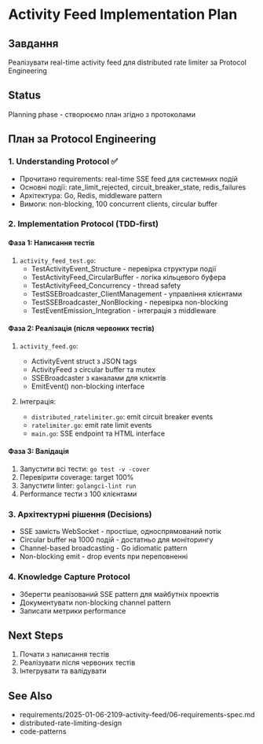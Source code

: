 # Activity Feed Implementation Plan

## Завдання
Реалізувати real-time activity feed для distributed rate limiter за Protocol Engineering

## Status
Planning phase - створюємо план згідно з протоколами

## План за Protocol Engineering

### 1. Understanding Protocol ✅
- Прочитано requirements: real-time SSE feed для системних подій
- Основні події: rate_limit_rejected, circuit_breaker_state, redis_failures
- Архітектура: Go, Redis, middleware pattern
- Вимоги: non-blocking, 100 concurrent clients, circular buffer

### 2. Implementation Protocol (TDD-first)

#### Фаза 1: Написання тестів
1. `activity_feed_test.go`:
   - TestActivityEvent_Structure - перевірка структури події
   - TestActivityFeed_CircularBuffer - логіка кільцевого буфера
   - TestActivityFeed_Concurrency - thread safety
   - TestSSEBroadcaster_ClientManagement - управління клієнтами
   - TestSSEBroadcaster_NonBlocking - перевірка non-blocking
   - TestEventEmission_Integration - інтеграція з middleware

#### Фаза 2: Реалізація (після червоних тестів)
1. `activity_feed.go`:
   - ActivityEvent struct з JSON tags
   - ActivityFeed з circular buffer та mutex
   - SSEBroadcaster з каналами для клієнтів
   - EmitEvent() non-blocking interface

2. Інтеграція:
   - `distributed_ratelimiter.go`: emit circuit breaker events
   - `ratelimiter.go`: emit rate limit events
   - `main.go`: SSE endpoint та HTML interface

#### Фаза 3: Валідація
1. Запустити всі тести: `go test -v -cover`
2. Перевірити coverage: target 100%
3. Запустити linter: `golangci-lint run`
4. Performance тести з 100 клієнтами

### 3. Архітектурні рішення (Decisions)
- SSE замість WebSocket - простіше, односпрямований потік
- Circular buffer на 1000 подій - достатньо для моніторингу
- Channel-based broadcasting - Go idiomatic pattern
- Non-blocking emit - drop events при переповненні

### 4. Knowledge Capture Protocol
- Зберегти реалізований SSE pattern для майбутніх проектів
- Документувати non-blocking channel pattern
- Записати метрики performance

## Next Steps
1. Почати з написання тестів
2. Реалізувати після червоних тестів
3. Інтегрувати та валідувати

## See Also
- requirements/2025-01-06-2109-activity-feed/06-requirements-spec.md
- distributed-rate-limiting-design
- code-patterns